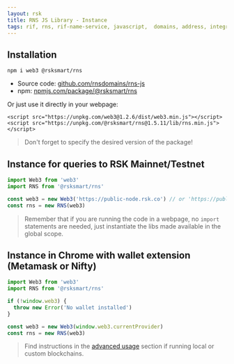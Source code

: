 ```yaml
---
layout: rsk
title: RNS JS Library - Instance
tags: rif, rns, rif-name-service, javascript,  domains, address, integrate, resolver, node, sdk, libraries, infrastructure, protocols, mvp, design, rbtc, defi, decentralized, quick-start, guides, tutorial, networks, dapps, tools, rsk, ethereum, smart-contracts, install, get-started, how-to, mainnet, testnet, contracts, wallets, web3, crypto
---
```


## Installation

```
npm i web3 @rsksmart/rns
```

- Source code: [github.com/rnsdomains/rns-js](https://github.com/rnsdomains/rns-js)
- npm: [npmjs.com/package/@rsksmart/rns](https://www.npmjs.com/package/@rsksmart/rns)

Or just use it directly in your webpage:
```
<script src="https://unpkg.com/web3@1.2.6/dist/web3.min.js"></script>
<script src="https://unpkg.com/@rsksmart/rns@1.5.11/lib/rns.min.js"></script>
```
> Don't forget to specify the desired version of the package!

## Instance for queries to RSK Mainnet/Testnet

```javascript
import Web3 from 'web3'
import RNS from '@rsksmart/rns'

const web3 = new Web3('https://public-node.rsk.co') // or 'https://public-node.testnet.rsk.co'
const rns = new RNS(web3)
```

> Remember that if you are running the code in a webpage, no `import` statements are needed, just instantiate the libs made available in the global scope.

## Instance in Chrome with wallet extension (Metamask or Nifty)

```javascript
import Web3 from 'web3'
import RNS from '@rsksmart/rns'

if (!window.web3) {
  throw new Error('No wallet installed')
}

const web3 = new Web3(window.web3.currentProvider)
const rns = new RNS(web3)
```

> Find instructions in the [advanced usage](/rif/rns/libs/javascript/Advanced-usage) section if running local or custom blockchains.
